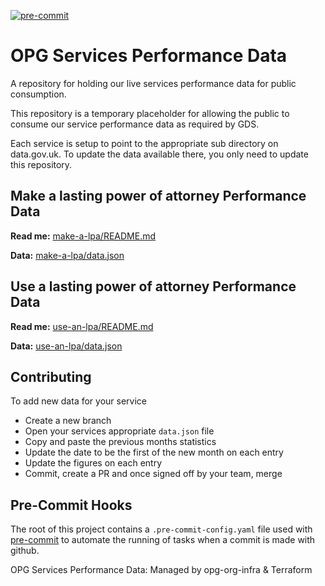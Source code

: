 [![pre-commit](https://img.shields.io/badge/pre--commit-enabled-brightgreen?logo=pre-commit&logoColor=white)](https://github.com/pre-commit/pre-commit)

# OPG Services Performance Data

A repository for holding our live services performance data for public consumption.

This repository is a temporary placeholder for allowing the public to consume our
service performance data as required by GDS.

Each service is setup to point to the appropriate sub directory on data.gov.uk. To update
the data available there, you only need to update this repository.

## Make a lasting power of attorney Performance Data

**Read me:** [make-a-lpa/README.md](make-a-lpa/README.md)

**Data:** [make-a-lpa/data.json](make-a-lpa/data.json)

## Use a lasting power of attorney Performance Data

**Read me:** [use-an-lpa/README.md](use-an-lpa/README.md)

**Data:** [use-an-lpa/data.json](use-an-lpa/data.json)

## Contributing

To add new data for your service

- Create a new branch
- Open your services appropriate `data.json` file
- Copy and paste the previous months statistics
- Update the date to be the first of the new month on each entry
- Update the figures on each entry
- Commit, create a PR and once signed off by your team, merge

## Pre-Commit Hooks

The root of this project contains a `.pre-commit-config.yaml` file used with [pre-commit](https://pre-commit.com/) to automate the running of tasks when a commit is made with github.

OPG Services Performance Data: Managed by opg-org-infra &amp; Terraform
